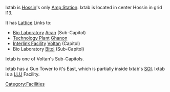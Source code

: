 Ixtab is [Hossin](Hossin.md)'s only [Amp
Station](Amp_Station.md). Ixtab is located in center Hossin in
grid I13.

It has [Lattice](Lattice.md) Links to:

- [Bio Laboratory](Bio_Laboratory.md) [Acan](Acan.md)
  (Sub-Capitol)
- [Technology Plant](Technology_Plant.md)
  [Ghanon](Ghanon.md)
- [Interlink Facility](Interlink.md)
  [Voltan](Voltan.md) (Capitol)
- Bio Laboratory [Bitol](Bitol.md) (Sub-Capitol)

Ixtab is one of Voltan's Sub-Capitols.

Ixtab has a Gun Tower to it's East, which is partially inside Ixtab's
[SOI](Sphere_of_Influence.md). Ixtab is a [LLU](Lattice_Logic_Unit.md) Facility.

[Category:Facilities](Category:Facilities.md)
